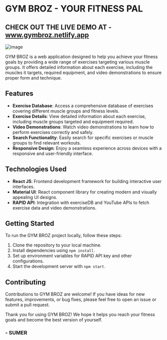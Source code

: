 # GYM BROZ - YOUR FITNESS PAL

## CHECK OUT THE LIVE DEMO AT - www.gymbroz.netlify.app

![image](https://github.com/Sumercode/GYM_BROZ---Your_fitness_pal/assets/105717568/93a20f6a-fb6a-42fe-ace3-769902453ee8)


GYM BROZ is a web application designed to help you achieve your fitness goals by providing a wide range of exercises targeting various muscle groups. It offers detailed information about each exercise, including the muscles it targets, required equipment, and video demonstrations to ensure proper form and technique.

## Features

- **Exercise Database**: Access a comprehensive database of exercises covering different muscle groups and fitness levels.
- **Exercise Details**: View detailed information about each exercise, including muscle groups targeted and equipment required.
- **Video Demonstrations**: Watch video demonstrations to learn how to perform exercises correctly and safely.
- **Search Functionality**: Easily search for specific exercises or muscle groups to find relevant workouts.
- **Responsive Design**: Enjoy a seamless experience across devices with a responsive and user-friendly interface.

## Technologies Used

- **React JS**: Frontend development framework for building interactive user interfaces.
- **Material UI**: React component library for creating modern and visually appealing UI designs.
- **RAPID API**: Integration with exerciseDB and YouTube APIs to fetch exercise data and video demonstrations.

## Getting Started

To run the GYM BROZ project locally, follow these steps:

1. Clone the repository to your local machine.
2. Install dependencies using `npm install`.
3. Set up environment variables for RAPID API key and other configurations.
4. Start the development server with `npm start`.

## Contributing

Contributions to GYM BROZ are welcome! If you have ideas for new features, improvements, or bug fixes, please feel free to open an issue or submit a pull request.

Thank you for using GYM BROZ! We hope it helps you reach your fitness goals and become the best version of yourself.

### - SUMER
